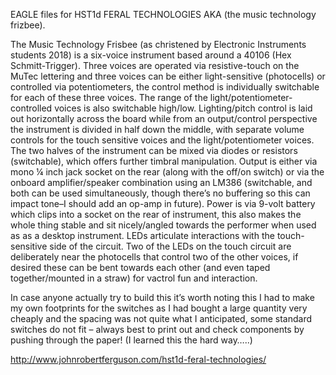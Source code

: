 EAGLE files for HST1d FERAL TECHNOLOGIES AKA (the music technology frizbee). 

The Music Technology Frisbee (as christened by Electronic Instruments students 2018) is a six-voice instrument based around a 40106 (Hex Schmitt-Trigger). Three voices are operated via resistive-touch on the MuTec lettering and three voices can be either light-sensitive (photocells) or controlled via potentiometers, the control method is individually switchable for each of these three voices. The range of the light/potentiometer-controlled voices is also switchable high/low. Lighting/pitch control is laid out horizontally across the board while from an output/control perspective the instrument is divided in half down the middle, with separate volume controls for the touch sensitive voices and the light/potentiometer voices. The two halves of the instrument can be mixed via diodes or resistors (switchable), which offers further timbral manipulation. Output is either via mono ¼ inch jack socket on the rear (along with the off/on switch) or via the onboard amplifier/speaker combination using an LM386 (switchable, and both can be used simultaneously, though there’s no buffering so this can impact tone–I should add an op-amp in future). Power is via 9-volt battery which clips into a socket on the rear of instrument, this also makes the whole thing stable and sit nicely/angled towards the performer when used as as a desktop instrument. LEDs articulate interactions with the touch-sensitive side of the circuit. Two of the LEDs on the touch circuit are deliberately near the photocells that control two of the other voices, if desired these can be bent towards each other (and even taped together/mounted in a straw) for vactrol fun and interaction.  

In case anyone actually try to build this it’s worth noting this I had to make my own footprints for the switches as I had bought a large quantity very cheaply and the spacing was not quite what I anticipated, some standard switches do not fit – always best to print out and check components by pushing through the paper! (I learned this the hard way…..)

http://www.johnrobertferguson.com/hst1d-feral-technologies/
